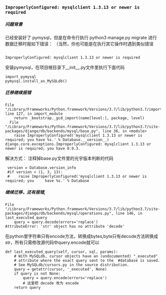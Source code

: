 ### `ImproperlyConfigured: mysqlclient 1.3.13 or newer is required`

##### 问题背景
已经安装好了 pymysql，但是在命令行执行 python3 manage.py migrate 进行数据迁移时报如下错误：
（当然，你也可能是在执行其它操作时遇到类似错误
```

ImproperlyConfigured: mysqlclient 1.3.13 or newer is required
```
安装pymysql，在项目根目录下__init__.py文件里执行下面代码
```
import pymysql
pymysql.install_as_MySQLdb()
```

##### 迁移继续报错
```
File "/Library/Frameworks/Python.framework/Versions/3.7/lib/python3.7/importlib/__init__.py", line 127, in import_module
    return _bootstrap._gcd_import(name[level:], package, level)
  File "/Library/Frameworks/Python.framework/Versions/3.7/lib/python3.7/site-packages/django/db/backends/mysql/base.py", line 36, in <module>
    raise ImproperlyConfigured('mysqlclient 1.3.13 or newer is required; you have %s.' % Database.__version__)
django.core.exceptions.ImproperlyConfigured: mysqlclient 1.3.13 or newer is required; you have 0.9.3.
```

解决方式：
注释掉base.py文件里的光宇版本判断的代码

```
 version = Database.version_info
 #if version < (1, 3, 13):
 #    raise ImproperlyConfigured('mysqlclient 1.3.13 or newer is required; you     have %s.' % Database
```

##### 继续迁移，还有报错,
```
File "/Library/Frameworks/Python.framework/Versions/3.7/lib/python3.7/site-packages/django/db/backends/mysql/operations.py", line 146, in last_executed_query
    query = query.decode(errors='replace')
AttributeError: 'str' object has no attribute 'decode'
```
在python里字符串只有encode方法，转换成bytes,byte只有decode方法转换成str，所有只需修改源代码中query.encode就可以
```
def last_executed_query(self, cursor, sql, params):
    # With MySQLdb, cursor objects have an (undocumented) "_executed"
    # attribute where the exact query sent to the  #database is saved.
    # See MySQLdb/cursors.py in the source distribution.
    query = getattr(cursor, '_executed', None)
    if query is not None:
        query = query.encode(errors='replace')	
        # 这里把 decode 改为 encode
    return query

```